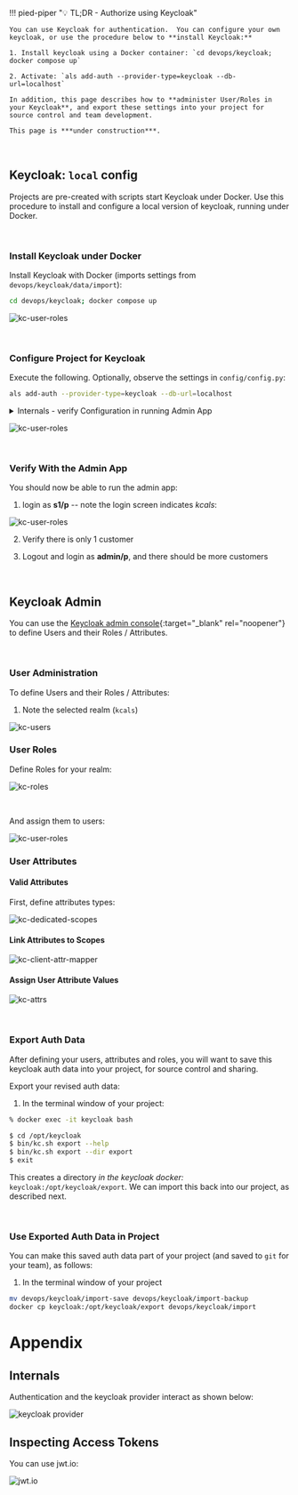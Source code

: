 !!! pied-piper ":bulb: TL;DR - Authorize using Keycloak"

    You can use Keycloak for authentication.  You can configure your own keycloak, or use the procedure below to **install Keycloak:**
    
    1. Install keycloak using a Docker container: `cd devops/keycloak; docker compose up`

    2. Activate: `als add-auth --provider-type=keycloak --db-url=localhost`

    In addition, this page describes how to **administer User/Roles in your Keycloak**, and export these settings into your project for source control and team development.

    This page is ***under construction***.  

&nbsp;

## Keycloak: `local` config

Projects are pre-created with scripts start Keycloak under Docker.  Use this procedure to install and configure a local version of keycloak, running under Docker.

&nbsp;

### Install Keycloak under Docker

Install Keycloak with Docker (imports settings from `devops/keycloak/data/import`):

```bash title='Start [install] Keycloak'
cd devops/keycloak; docker compose up
```

![kc-user-roles](images/keycloak/kc-config-local-install-kc.png)

&nbsp;

### Configure Project for Keycloak

Execute the following.  Optionally, observe the settings in `config/config.py`:

```bash title='Configure Keycloak - local'
als add-auth --provider-type=keycloak --db-url=localhost
```

<details markdown>

<summary>Internals - verify Configuration in running Admin App </summary>

The config settings for the admin app are set in `ui/admin/admin_loader.py`.  This reduces the number of settings to change when altering your configuration.  You can verify them as shown below:

![kc-user-roles](images/keycloak/admin-config.png)

</details>

![kc-user-roles](images/keycloak/kc-config-local.png)

&nbsp;

### Verify With the Admin App

You should now be able to run the admin app:

1. login as **s1/p** -- note the login screen indicates *kcals*:

![kc-user-roles](images/keycloak/kc-login-local.png)

2. Verify there is only 1 customer

3. Logout and login as **admin/p**, and there should be more customers

&nbsp;

## Keycloak Admin

You can use the [Keycloak admin console](http://localhost:8080/){:target="_blank" rel="noopener"} to define Users and their Roles / Attributes.

&nbsp;

### User Administration

To define Users and their Roles / Attributes:

1. Note the selected realm (`kcals`)

![kc-users](images/keycloak/kc-users.png)

### User Roles

Define Roles for your realm:

![kc-roles](images/keycloak/kc-roles.png)

&nbsp;

And assign them to users:

![kc-user-roles](images/keycloak/kc-user-roles.png)

### User Attributes

#### Valid Attributes

First, define attributes types:

![kc-dedicated-scopes](images/keycloak/kc-client-attr-mapper-def.png)

#### Link Attributes to Scopes

![kc-client-attr-mapper](images/keycloak/clients-dedicated-scopes.png)

#### Assign User Attribute Values

![kc-attrs](images/keycloak/kc-attrs.png)

&nbsp;

### Export Auth Data

After defining your users, attributes and roles, you will want to save this keycloak auth data into your project, for source control and sharing.

Export your revised auth data:

1. In the terminal window of your project:

```bash title='Export the revised auth data'
% docker exec -it keycloak bash

$ cd /opt/keycloak
$ bin/kc.sh export --help
$ bin/kc.sh export --dir export
$ exit
```

This creates a directory *in the keycloak docker:* `keycloak:/opt/keycloak/export`.  We can import this back into our project, as described next.

&nbsp;

### Use Exported Auth Data in Project

You can make this saved auth data part of your project (and saved to `git` for your team), as follows:

1. In the terminal window of your project

```bash title='Use Exported Auth Data in Project'
mv devops/keycloak/import-save devops/keycloak/import-backup
docker cp keycloak:/opt/keycloak/export devops/keycloak/import
```


# Appendix

## Internals

Authentication and the keycloak provider interact as shown below:

![keycloak provider](images/keycloak/integrate-keycloak.png)

## Inspecting Access Tokens

You can use jwt.io:

![jwt.io](images/keycloak/jwt.io.png)
